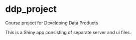 # ddp_project
Course project for Developing Data Products

This is a Shiny app consisting of separate server and ui files.

